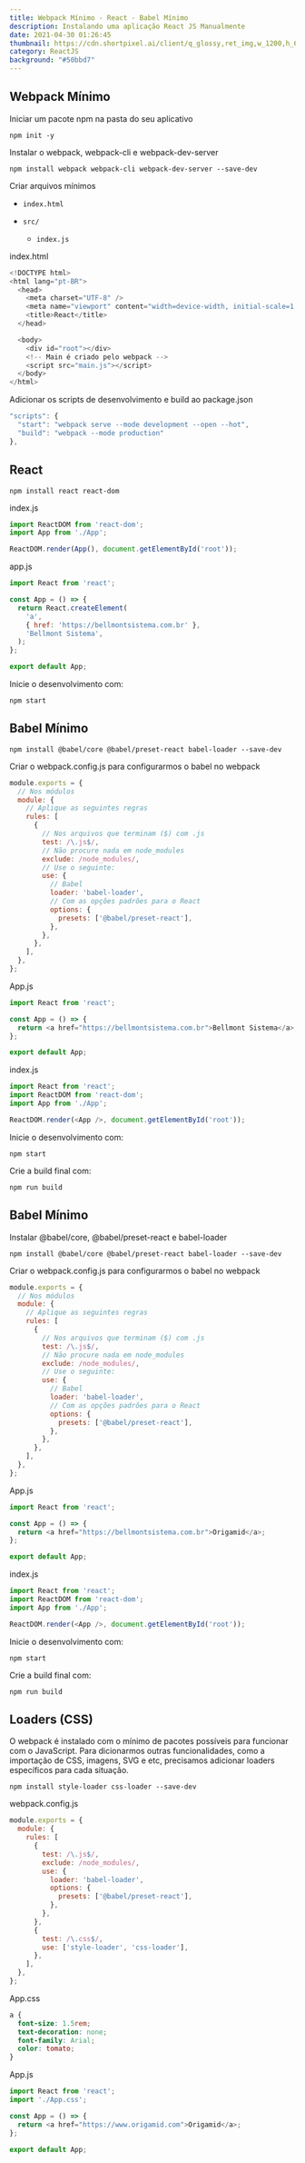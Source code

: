 ```yaml
---
title: Webpack Mínimo - React - Babel Mínimo
description: Instalando uma aplicação React JS Manualmente
date: 2021-04-30 01:26:45
thumbnail: https://cdn.shortpixel.ai/client/q_glossy,ret_img,w_1200,h_600/https://ezdevs.com.br/wp-content/uploads/2019/03/react.jpg
category: ReactJS
background: "#50bbd7"
---
```

## Webpack Mínimo

Iniciar um pacote npm na pasta do seu aplicativo

`npm init -y`

Instalar o webpack, webpack-cli e webpack-dev-server

`npm install webpack webpack-cli webpack-dev-server --save-dev`

Criar arquivos mínimos

* `index.html`
* `src/`

  * `index.js`

index.html

```javascript
<!DOCTYPE html>
<html lang="pt-BR">
  <head>
    <meta charset="UTF-8" />
    <meta name="viewport" content="width=device-width, initial-scale=1.0" />
    <title>React</title>
  </head>

  <body>
    <div id="root"></div>
    <!-- Main é criado pelo webpack -->
    <script src="main.js"></script>
  </body>
</html>
```

Adicionar os scripts de desenvolvimento e build ao package.json

```javascript
"scripts": {
  "start": "webpack serve --mode development --open --hot",
  "build": "webpack --mode production"
},
```

## React

`npm install react react-dom`

index.js

```javascript
import ReactDOM from 'react-dom';
import App from './App';

ReactDOM.render(App(), document.getElementById('root'));
```

app.js

```javascript
import React from 'react';

const App = () => {
  return React.createElement(
    'a',
    { href: 'https://bellmontsistema.com.br' },
    'Bellmont Sistema',
  );
};

export default App;
```

Inicie o desenvolvimento com:

`npm start`

## Babel Mínimo

`npm install @babel/core @babel/preset-react babel-loader --save-dev`

Criar o webpack.config.js para configurarmos o babel no webpack

```javascript
module.exports = {
  // Nos módulos
  module: {
    // Aplique as seguintes regras
    rules: [
      {
        // Nos arquivos que terminam ($) com .js
        test: /\.js$/,
        // Não procure nada em node_modules
        exclude: /node_modules/,
        // Use o seguinte:
        use: {
          // Babel
          loader: 'babel-loader',
          // Com as opções padrões para o React
          options: {
            presets: ['@babel/preset-react'],
          },
        },
      },
    ],
  },
};
```

App.js

```javascript
import React from 'react';

const App = () => {
  return <a href="https://bellmontsistema.com.br">Bellmont Sistema</a>;
};

export default App;
```

index.js

```javascript
import React from 'react';
import ReactDOM from 'react-dom';
import App from './App';

ReactDOM.render(<App />, document.getElementById('root'));
```

Inicie o desenvolvimento com:

`npm start`

Crie a build final com:

`npm run build`

## Babel Mínimo

Instalar @babel/core, @babel/preset-react e babel-loader

`npm install @babel/core @babel/preset-react babel-loader --save-dev`

Criar o webpack.config.js para configurarmos o babel no webpack

```javascript
module.exports = {
  // Nos módulos
  module: {
    // Aplique as seguintes regras
    rules: [
      {
        // Nos arquivos que terminam ($) com .js
        test: /\.js$/,
        // Não procure nada em node_modules
        exclude: /node_modules/,
        // Use o seguinte:
        use: {
          // Babel
          loader: 'babel-loader',
          // Com as opções padrões para o React
          options: {
            presets: ['@babel/preset-react'],
          },
        },
      },
    ],
  },
};
```

App.js

```javascript
import React from 'react';

const App = () => {
  return <a href="https://bellmontsistema.com.br">Origamid</a>;
};

export default App;
```

index.js

```javascript
import React from 'react';
import ReactDOM from 'react-dom';
import App from './App';

ReactDOM.render(<App />, document.getElementById('root'));
```

Inicie o desenvolvimento com:

`npm start`

Crie a build final com:

`npm run build`

## Loaders (CSS)

O webpack é instalado com o mínimo de pacotes possíveis para funcionar com o JavaScript. Para dicionarmos outras funcionalidades, como a importação de CSS, imagens, SVG e etc, precisamos adicionar loaders específicos para cada situação.

`npm install style-loader css-loader --save-dev`

webpack.config.js

```javascript
module.exports = {
  module: {
    rules: [
      {
        test: /\.js$/,
        exclude: /node_modules/,
        use: {
          loader: 'babel-loader',
          options: {
            presets: ['@babel/preset-react'],
          },
        },
      },
      {
        test: /\.css$/,
        use: ['style-loader', 'css-loader'],
      },
    ],
  },
};

```

App.css

```css
a {
  font-size: 1.5rem;
  text-decoration: none;
  font-family: Arial;
  color: tomato;
}

```

App.js

```javascript
import React from 'react';
import './App.css';

const App = () => {
  return <a href="https://www.origamid.com">Origamid</a>;
};

export default App;

```